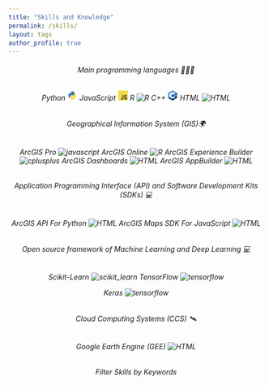 ```yaml
---
title: "Skills and Knowledge"
permalink: /skills/
layout: tags
author_profile: true
---
```


<h6 align="center">Main programming languages 👨🏽‍💻 </h6>
<h6 align="center">
Python <img src="https://raw.githubusercontent.com/devicons/devicon/master/icons/python/python-original.svg" alt="python" width="20" height="20"/> 
JavaScript <img src="https://raw.githubusercontent.com/devicons/devicon/master/icons/javascript/javascript-original.svg" alt="javascript" width="20" height="20"/> 
R <img src="https://upload.wikimedia.org/wikipedia/commons/1/1b/R_logo.svg" alt="R" width="20" height="20"/> 
C++ <img src="https://raw.githubusercontent.com/devicons/devicon/master/icons/cplusplus/cplusplus-original.svg" alt="C++" width="20" height="20"/> 
HTML <img src="https://upload.wikimedia.org/wikipedia/commons/6/61/HTML5_logo_and_wordmark.svg" alt="HTML" width="20" height="20"/> 
</h6>

<h6 align="center">Geographical Information System (GIS)🌍 </h6>
<h6 align="center">
ArcGIS Pro <img src="https://upload.wikimedia.org/wikipedia/en/thumb/f/f6/Arcgis_Pro_logo.svg/800px-Arcgis_Pro_logo.svg.png" alt="javascript" width="20" height="20"/>
ArcGIS Online <img src="https://www.aeroterra.com/content/dam/esrisites/en-us/arcgis/products/arcgis-online/assets/arcgis-online-product-logo-icon.png" alt="R" width="20" height="20"/> 
ArcGIS Experience Builder <img src="https://www.esri.com/content/dam/esrisites/en-us/common/icons/product-logos/ArcGIS_Experience_Builder_220.png" alt="cplusplus" width="20" height="20"/> 
ArcGIS Dashboards <img src="https://www.esri.com/content/dam/esrisites/en-us/common/icons/product-logos/arcgis-dashboards.png" alt="HTML" width="20" height="20"/>  
ArcGIS AppBuilder <img src="https://www.aeroterra.com/content/dam/esrisites/en-us/common/icons/product-logos/WebAppBuilder.png" alt="HTML" width="20" height="20"/> 
</h6>

<h6 align="center">Application Programming Interface (API) and Software Development Kits (SDKs) 💻 </h6>
<h6 align="center">
ArcGIS API For Python <img src="https://www.esri.com/content/dam/esrisites/en-us/common/icons/product-logos/APIforPython.png" alt="HTML" width="20" height="20"/> 
ArcGIS Maps SDK For JavaScript <img src="https://github.com/user-attachments/assets/07c3cd36-3660-4e64-89ec-ca42339b3294" alt="HTML" width="20" height="20"/> 
</h6>

<h6 align="center"> Open source framework of Machine Learning and Deep Learning 💻 </h6>
<h6 align="center">
Scikit-Learn <img src="https://upload.wikimedia.org/wikipedia/commons/0/05/Scikit_learn_logo_small.svg" alt="scikit_learn" width="20" height="20"/> 
TensorFlow <img src="https://www.vectorlogo.zone/logos/tensorflow/tensorflow-icon.svg" alt="tensorflow" width="20" height="20"/> </a> </p>
Keras <img src="https://upload.wikimedia.org/wikipedia/commons/a/ae/Keras_logo.svg" alt="tensorflow" width="20" height="20"/> </a> </p>
</h6>

<h6 align="center">Cloud Computing Systems (CCS) 🛰 </h6>
<h6 align="center">
Google Earth Engine (GEE) <img src="https://images.icon-icons.com/1508/PNG/512/googleearth-engine_104576.png" alt="HTML" width="20" height="20"/> 
</h6>

<h6 align="center"> </h6>
<h6 align="center"> Filter Skills by Keywords </h6>
